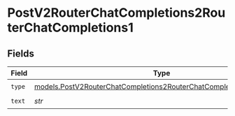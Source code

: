 # PostV2RouterChatCompletions2RouterChatCompletions1


## Fields

| Field                                                                                                                                            | Type                                                                                                                                             | Required                                                                                                                                         | Description                                                                                                                                      |
| ------------------------------------------------------------------------------------------------------------------------------------------------ | ------------------------------------------------------------------------------------------------------------------------------------------------ | ------------------------------------------------------------------------------------------------------------------------------------------------ | ------------------------------------------------------------------------------------------------------------------------------------------------ |
| `type`                                                                                                                                           | [models.PostV2RouterChatCompletions2RouterChatCompletionsRequestType](../models/postv2routerchatcompletions2routerchatcompletionsrequesttype.md) | :heavy_check_mark:                                                                                                                               | N/A                                                                                                                                              |
| `text`                                                                                                                                           | *str*                                                                                                                                            | :heavy_check_mark:                                                                                                                               | N/A                                                                                                                                              |